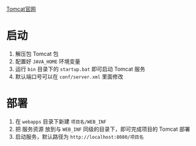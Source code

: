 [Tomcat官网](https://tomcat.apache.org "Tomcat")

# 启动

1. 解压包 Tomcat 包
2. 配置好 `JAVA_HOME` 环境变量
3. 运行 `bin` 目录下的 `startup.bat` 即可启动 Tomcat 服务
4. 默认端口号可以在 `conf/server.xml` 里面修改



# 部署

1. 在 `webapps` 目录下新建 `项目名/WEB_INF`
2. 把 服务资源 放到与 `WEB_INF` 同级的目录下，即可完成项目的 Tomcat 部署
3. 启动服务，默认路径为 `http://localhost:8080/项目名`
